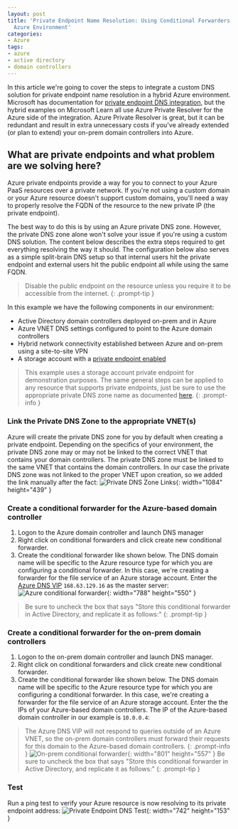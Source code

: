 ```yaml
---
layout: post
title: 'Private Endpoint Name Resolution: Using Conditional Forwarders in a Hybrid
  Azure Environment'
categories:
- Azure
tags:
- azure
- active directory
- domain controllers
---
```

In this article we're going to cover the steps to integrate a custom DNS solution for private endpoint name resolution in a hybrid Azure environment. Microsoft has documentation for [private endpoint DNS integration](https://learn.microsoft.com/en-us/azure/private-link/private-endpoint-dns-integration), but the hybrid examples on Microsoft Learn all use Azure Private Resolver for the Azure side of the integration. Azure Private Resolver is great, but it can be redundant and result in extra unnecessary costs if you've already extended (or plan to extend) your on-prem domain controllers into Azure.

## What are private endpoints and what problem are we solving here?
Azure private endpoints provide a way for you to connect to your Azure PaaS resources over a private network. If you're not using a custom domain or your Azure resource doesn't support custom domains, you'll need a way to properly resolve the FQDN of the resource to the new private IP (the private endpoint).

The best way to do this is by using an Azure private DNS zone. However, the private DNS zone alone won't solve your issue if you're using a custom DNS solution. The content below describes the extra steps required to get everything resolving the way it should. The configuration below also serves as a simple split-brain DNS setup so that internal users hit the private endpoint and external users hit the public endpoint all while using the same FQDN.

> Disable the public endpoint on the resource unless you require it to be accessible from the internet.
{: .prompt-tip }

In this example we have the following components in our environment:
- Active Directory domain controllers deployed on-prem and in Azure
- Azure VNET DNS settings configured to point to the Azure domain controllers
- Hybrid network connectivity established between Azure and on-prem using a site-to-site VPN
- A storage account with a [private endpoint enabled](https://learn.microsoft.com/en-us/azure/private-link/tutorial-private-endpoint-storage-portal?tabs=dynamic-ip#create-private-endpoint)

> This example uses a storage account private endpoint for demonstration purposes. The same general steps can be applied to any resource that supports private endpoints, just be sure to use the appropriate private DNS zone name as documented [here](https://learn.microsoft.com/en-us/azure/private-link/private-endpoint-dns#commercial).
{: .prompt-info }

### Link the Private DNS Zone to the appropriate VNET(s)
Azure will create the private DNS zone for you by default when creating a private endpoint. Depending on the specifics of your environment, the private DNS zone may or may not be linked to the correct VNET that contains your domain controllers. The private DNS zone must be linked to the same VNET that contains the domain controllers. In our case the private DNS zone was not linked to the proper VNET upon creation, so we added the link manually after the fact:
![Private DNS Zone Links](custom/vnet-link.png){: width="1084" height="439" }

### Create a conditional forwarder for the Azure-based domain controller
1. Logon to the Azure domain controller and launch DNS manager
2. Right click on conditional forwarders and click create new conditional forwarder.
3. Create the conditional forwarder like shown below. The DNS domain name will be specific to the Azure resource type for which you are configuring a conditional forwarder. In this case, we're creating a forwarder for the file service of an Azure storage account. Enter the [Azure DNS VIP](https://learn.microsoft.com/en-us/azure/virtual-network/what-is-ip-address-168-63-129-16) `168.63.129.16` as the master server:
![Azure conditional forwarder](custom/azure-dc-forwarder.png){: width="788" height="550" }
> Be sure to uncheck the box that says "Store this conditional forwarder in Active Directory, and replicate it as follows:"
{: .prompt-tip }

### Create a conditional forwarder for the on-prem domain controllers
1. Logon to the on-prem domain controller and launch DNS manager.
2. Right click on conditional forwarders and click create new conditional forwarder.
3. Create the conditional forwarder like shown below. The DNS domain name will be specific to the Azure resource type for which you are configuring a conditional forwarder. In this case, we're creating a forwarder for the file service of an Azure storage account. Enter the the IPs of your Azure-based domain controllers. The IP of the Azure-based domain controller in our example is `10.0.0.4`:
> The Azure DNS VIP will not respond to queries outside of an Azure VNET, so the on-prem domain controllers must forward their requests for this domain to the Azure-based domain controllers.
{: .prompt-info }
![On-prem conditional forwarder](custom/on-prem-dc-forwarder.png){: width="801" height="557" }
> Be sure to uncheck the box that says "Store this conditional forwarder in Active Directory, and replicate it as follows:"
{: .prompt-tip }

### Test
Run a ping test to verify your Azure resource is now resolving to its private endpoint address:
![Private Endpoint DNS Test](custom/pvt-endpoint-test.png){: width="742" height="153" }